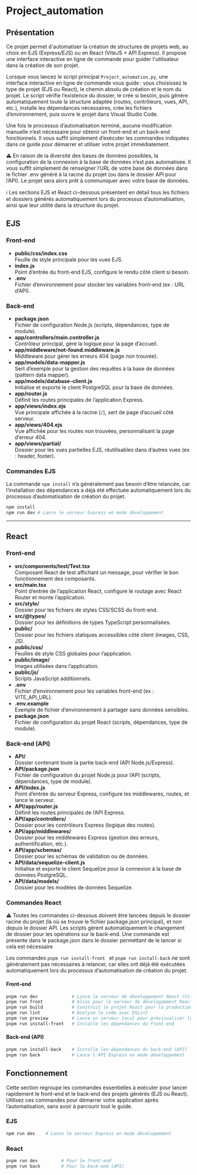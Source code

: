 # Project_automation

## Présentation

Ce projet permet d'automatiser la création de structures de projets web, au choix en EJS (Express/EJS) ou en React (ViteJS + API Express). Il propose une interface interactive en ligne de commande pour guider l'utilisateur dans la création de son projet.

Lorsque vous lancez le script principal `Project_automation.py`, une interface interactive en ligne de commande vous guide : vous choisissez le type de projet (EJS ou React), le chemin absolu de création et le nom du projet. Le script vérifie l’existence du dossier, le crée si besoin, puis génère automatiquement toute la structure adaptée (routes, contrôleurs, vues, API, etc.), installe les dépendances nécessaires, crée les fichiers d’environnement, puis ouvre le projet dans Visual Studio Code.

Une fois le processus d’automatisation terminé, aucune modification manuelle n’est nécessaire pour obtenir un front-end et un back-end fonctionnels.
Il vous suffit simplement d’exécuter les commandes indiquées dans ce guide pour démarrer et utiliser votre projet immédiatement.

⚠️ En raison de la diversité des bases de données possibles, la configuration de la connexion à la base de données n’est pas automatisée.
Il vous suffit simplement de renseigner l’URL de votre base de données dans le fichier .env généré à la racine du projet (ou dans le dossier API pour l’API).
Le projet sera alors prêt à communiquer avec votre base de données.

 ℹ️ Les sections EJS et React ci-dessous présentent en détail tous les fichiers et dossiers générés automatiquement lors du processus d’automatisation, ainsi que leur utilité dans la structure du projet.

## EJS

### Front-end

- **public/css/index.css**  
  Feuille de style principale pour les vues EJS.
- **index.js**  
  Point d’entrée du front-end EJS, configure le rendu côté client si besoin.
- **.env**  
  Fichier d’environnement pour stocker les variables front-end (ex : URL d’API).

### Back-end

- **package.json**  
  Fichier de configuration Node.js (scripts, dépendances, type de module).
- **app/controllers/main.controller.js**  
  Contrôleur principal, gère la logique pour la page d’accueil.
- **app/middleware/not-found.middleware.js**  
  Middleware pour gérer les erreurs 404 (page non trouvée).
- **app/models/data-mapper.js**  
  Sert d’exemple pour la gestion des requêtes à la base de données (pattern data mapper).
- **app/models/database-client.js**  
  Initialise et exporte le client PostgreSQL pour la base de données.
- **app/router.js**  
  Définit les routes principales de l’application Express.
- **app/views/index.ejs**  
  Vue principale affichée à la racine (`/`), sert de page d’accueil côté serveur.
- **app/views/404.ejs**  
  Vue affichée pour les routes non trouvées, personnalisant la page d’erreur 404.
- **app/views/partial/**  
  Dossier pour les vues partielles EJS, réutilisables dans d’autres vues (ex : header, footer).

### Commandes EJS

La commande ```npm install``` n’a généralement pas besoin d’être relancée, car l’installation des dépendances a déjà été effectuée automatiquement lors du processus d’automatisation de création du projet.

```bash
npm install
npm run dev # Lance le serveur Express en mode développement
```

---

## React

### Front-end

- **src/components/test/Test.tsx**  
  Composant React de test affichant un message, pour vérifier le bon fonctionnement des composants.
- **src/main.tsx**  
  Point d’entrée de l’application React, configure le routage avec React Router et monte l’application.
- **src/style/**  
  Dossier pour les fichiers de styles CSS/SCSS du front-end.
- **src/@types/**  
  Dossier pour les définitions de types TypeScript personnalisées.
- **public/**  
  Dossier pour les fichiers statiques accessibles côté client (images, CSS, JS).
- **public/css/**  
  Feuilles de style CSS globales pour l’application.
- **public/image/**  
  Images utilisées dans l’application.
- **public/js/**  
  Scripts JavaScript additionnels.
- **.env**  
  Fichier d’environnement pour les variables front-end (ex : VITE_API_URL).
- **.env.example**  
  Exemple de fichier d’environnement à partager sans données sensibles.
- **package.json**  
  Fichier de configuration du projet React (scripts, dépendances, type de module).

### Back-end (API)

- **API/**  
  Dossier contenant toute la partie back-end (API Node.js/Express).
- **API/package.json**  
  Fichier de configuration du projet Node.js pour l’API (scripts, dépendances, type de module).
- **API/index.js**  
  Point d’entrée du serveur Express, configure les middlewares, routes, et lance le serveur.
- **API/app/router.js**  
  Définit les routes principales de l’API Express.
- **API/app/controllers/**  
  Dossier pour les contrôleurs Express (logique des routes).
- **API/app/middlewares/**  
  Dossier pour les middlewares Express (gestion des erreurs, authentification, etc.).
- **API/app/schemas/**  
  Dossier pour les schémas de validation ou de données.
- **API/data/sequelize-client.js**  
  Initialise et exporte le client Sequelize pour la connexion à la base de données PostgreSQL.
- **API/data/models/**  
  Dossier pour les modèles de données Sequelize.

### Commandes React

⚠️ Toutes les commandes ci-dessous doivent être lancées depuis le dossier racine du projet (là où se trouve le fichier package.json principal), et non depuis le dossier API.
Les scripts gèrent automatiquement le changement de dossier pour les opérations sur le back-end.
Une commande est présente dans le package.json dans le dossier permettant de le lancer si cela est nécessaire

Les commandes ```pnpm run install-front ``` et ```pnpm run install-back``` ne sont généralement pas nécessaires à relancer, car elles ont déjà été exécutées automatiquement lors du processus d’automatisation de création du projet.

#### Front-end
```bash
pnpm run dev             # Lance le serveur de développement React (Vite)
pnpm run front           # Alias pour le serveur de développement React
pnpm run build           # Construit le projet React pour la production
pnpm run lint            # Analyse le code avec ESLint
pnpm run preview         # Lance un serveur local pour prévisualiser le build
pnpm run install-front   # Installe les dépendances du front-end
```

#### Back-end (API)
```bash
pnpm run install-back    # Installe les dépendances du back-end (API)
pnpm run back            # Lance l'API Express en mode développement
```


## Fonctionnement

Cette section regroupe les commandes essentielles à exécuter pour lancer rapidement le front-end et le back-end des projets générés (EJS ou React).
Utilisez ces commandes pour démarrer votre application après l’automatisation, sans avoir à parcourir tout le guide.

### EJS
```bash
npm run dev    # Lance le serveur Express en mode développement
```

### React
```bash
pnpm run dev         # Pour le front-end
pnpm run back        # Pour le back-end (API)
```